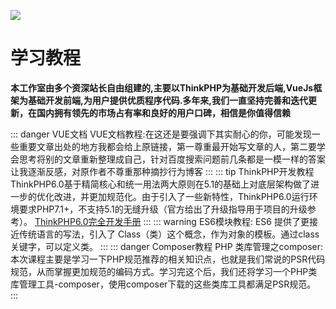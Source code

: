 ![](/bank.png)

学习教程
===============
**本工作室由多个资深站长自由组建的,主要以ThinkPHP为基础开发后端,VueJs框架为基础开发前端,为用户提供优质程序代码.多年来,我们一直坚持完善和迭代更新，在国内拥有领先的市场占有率和良好的用户口碑，相信是你值得信赖**

::: danger VUE文档
VUE文档教程:在这还是要强调下其实耐心的你，可能发现一些重要文章出处的地方我都会给上原链接，第一尊重最开始写文章的人，第二要学会思考将别的文章重新整理成自己，针对百度搜索问题前几条都是一模一样的答案让我逐渐反感，对原作者不尊重那种摘抄行为博客
:::
::: tip ThinkPHP开发教程
ThinkPHP6.0基于精简核心和统一用法两大原则在5.1的基础上对底层架构做了进一步的优化改进，并更加规范化。由于引入了一些新特性，ThinkPHP6.0运行环境要求PHP7.1+，不支持5.1的无缝升级（官方给出了升级指导用于项目的升级参考）。
[ThinkPHP6.0完全开发手册](https://www.kancloud.cn/manual/thinkphp6_0/1037479)
:::
::: warning ES6模块教程:
ES6 提供了更接近传统语言的写法，引入了 Class（类）这个概念，作为对象的模板。通过class关键字，可以定义类。
:::
::: danger Composer教程
PHP 类库管理之composer:本次课程主要是学习一下PHP规范推荐的相关知识点，也就是我们常说的PSR代码规范，从而掌握更加规范的编码方式。学习完这个后，我们还将学习一个PHP类库管理工具-composer，使用composer下载的这些类库工具都满足PSR规范。
:::
